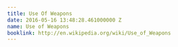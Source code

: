 ```yaml
---
title: Use Of Weapons
date: 2016-05-16 13:48:28.461000000 Z
name: Use of Weapons
booklink: http://en.wikipedia.org/wiki/Use_of_Weapons
---
```


